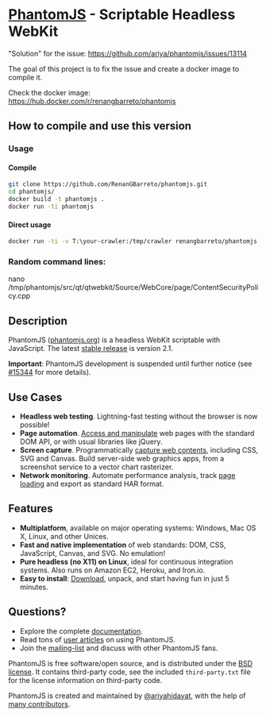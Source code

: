 # [PhantomJS](http://phantomjs.org) - Scriptable Headless WebKit

"Solution" for the issue: https://github.com/ariya/phantomjs/issues/13114

The goal of this project is to fix the issue and create a docker image to compile it.

Check the docker image: https://hub.docker.com/r/renangbarreto/phantomjs

## How to compile and use this version

### Usage

#### Compile
```bash
git clone https://github.com/RenanGBarreto/phantomjs.git
cd phantomjs/
docker build -t phantomjs .
docker run -ti phantomjs
```
#### Direct usage
```bash
docker run -ti -v T:\your-crawler:/tmp/crawler renangbarreto/phantomjs
```

### Random command lines:

nano /tmp/phantomjs/src/qt/qtwebkit/Source/WebCore/page/ContentSecurityPolicy.cpp

## Description

PhantomJS ([phantomjs.org](http://phantomjs.org)) is a headless WebKit scriptable with JavaScript.  The latest [stable release](http://phantomjs.org/release-2.1.html) is version 2.1.

**Important**: PhantomJS development is suspended until further notice (see [#15344](https://github.com/ariya/phantomjs/issues/15344) for more details).

## Use Cases

- **Headless web testing**. Lightning-fast testing without the browser is now possible!
- **Page automation**. [Access and manipulate](http://phantomjs.org/page-automation.html) web pages with the standard DOM API, or with usual libraries like jQuery.
- **Screen capture**. Programmatically [capture web contents](http://phantomjs.org/screen-capture.html), including CSS, SVG and Canvas. Build server-side web graphics apps, from a screenshot service to a vector chart rasterizer.
- **Network monitoring**. Automate performance analysis, track [page loading](http://phantomjs.org/network-monitoring.html) and export as standard HAR format.

## Features

- **Multiplatform**, available on major operating systems: Windows, Mac OS X, Linux, and other Unices.
- **Fast and native implementation** of web standards: DOM, CSS, JavaScript, Canvas, and SVG. No emulation!
- **Pure headless (no X11) on Linux**, ideal for continuous integration systems. Also runs on Amazon EC2, Heroku, and Iron.io.
- **Easy to install**: [Download](http://phantomjs.org/download.html), unpack, and start having fun in just 5 minutes.

## Questions?

- Explore the complete [documentation](http://phantomjs.org/documentation/).
- Read tons of [user articles](http://phantomjs.org/buzz.html) on using PhantomJS.
- Join the [mailing-list](http://groups.google.com/group/phantomjs) and discuss with other PhantomJS fans.

PhantomJS is free software/open source, and is distributed under the [BSD license](http://opensource.org/licenses/BSD-3-Clause). It contains third-party code, see the included `third-party.txt` file for the license information on third-party code.

PhantomJS is created and maintained by  [@ariyahidayat](http://twitter.com/AriyaHidayat), with the help of [many contributors](https://github.com/ariya/phantomjs/contributors).
